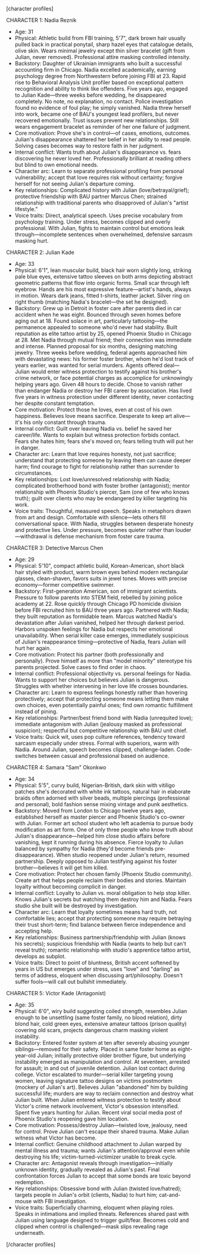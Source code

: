 [character profiles]

CHARACTER 1: Nadia Reznik
- Age: 31
- Physical: Athletic build from FBI training, 5'7", dark brown hair usually pulled back in practical ponytail, sharp hazel eyes that catalogue details, olive skin. Wears minimal jewelry except thin silver bracelet (gift from Julian, never removed). Professional attire masking controlled intensity.
- Backstory: Daughter of Ukrainian immigrants who built a successful accounting firm in Chicago. Nadia excelled academically, earning psychology degree from Northwestern before joining FBI at 23. Rapid rise to Behavioral Analysis Unit profiler based on exceptional pattern recognition and ability to think like offenders. Five years ago, engaged to Julian Kade—three weeks before wedding, he disappeared completely. No note, no explanation, no contact. Police investigation found no evidence of foul play; he simply vanished. Nadia threw herself into work, became one of BAU's youngest lead profilers, but never recovered emotionally. Trust issues prevent new relationships. Still wears engagement bracelet as reminder of her one failure of judgment.
- Core motivation: Prove she's in control—of cases, emotions, outcomes. Julian's disappearance shattered her belief in her ability to read people. Solving cases becomes way to restore faith in her judgment.
- Internal conflict: Wants truth about Julian's disappearance vs. fears discovering he never loved her. Professionally brilliant at reading others but blind to own emotional needs.
- Character arc: Learn to separate professional profiling from personal vulnerability; accept that love requires risk without certainty; forgive herself for not seeing Julian's departure coming.
- Key relationships: Complicated history with Julian (love/betrayal/grief); protective friendship with BAU partner Marcus Chen; strained relationship with traditional parents who disapproved of Julian's "artist lifestyle."
- Voice traits: Direct, analytical speech. Uses precise vocabulary from psychology training. Under stress, becomes clipped and overly professional. With Julian, fights to maintain control but emotions leak through—incomplete sentences when overwhelmed, defensive sarcasm masking hurt.

CHARACTER 2: Julian Kade
- Age: 33
- Physical: 6'1", lean muscular build, black hair worn slightly long, striking pale blue eyes, extensive tattoo sleeves on both arms depicting abstract geometric patterns that flow into organic forms. Small scar through left eyebrow. Hands are his most expressive feature—artist's hands, always in motion. Wears dark jeans, fitted t-shirts, leather jacket. Silver ring on right thumb (matching Nadia's bracelet—the set he designed).
- Backstory: Grew up in Detroit in foster care after parents died in car accident when he was eight. Bounced through seven homes before aging out at 18. Found solace in art, particularly tattooing—the permanence appealed to someone who'd never had stability. Built reputation as elite tattoo artist by 25, opened Phoenix Studio in Chicago at 28. Met Nadia through mutual friend; their connection was immediate and intense. Planned proposal for six months, designing matching jewelry. Three weeks before wedding, federal agents approached him with devastating news: his former foster brother, whom he'd lost track of years earlier, was wanted for serial murders. Agents offered deal—Julian would enter witness protection to testify against his brother's crime network, or face potential charges as accomplice for unknowingly helping years ago. Given 48 hours to decide. Chose to vanish rather than endanger Nadia or destroy her FBI career by association. Has lived five years in witness protection under different identity, never contacting her despite constant temptation.
- Core motivation: Protect those he loves, even at cost of his own happiness. Believes love means sacrifice. Desperate to keep art alive—it's his only constant through trauma.
- Internal conflict: Guilt over leaving Nadia vs. belief he saved her career/life. Wants to explain but witness protection forbids contact. Fears she hates him; fears she's moved on; fears telling truth will put her in danger.
- Character arc: Learn that love requires honesty, not just sacrifice; understand that protecting someone by leaving them can cause deeper harm; find courage to fight for relationship rather than surrender to circumstances.
- Key relationships: Lost love/unresolved relationship with Nadia; complicated brotherhood bond with foster brother (antagonist); mentor relationship with Phoenix Studio's piercer, Sam (one of few who knows truth); guilt over clients who may be endangered by killer targeting his work.
- Voice traits: Thoughtful, measured speech. Speaks in metaphors drawn from art and design. Comfortable with silence—lets others fill conversational space. With Nadia, struggles between desperate honesty and protective lies. Under pressure, becomes quieter rather than louder—withdrawal is defense mechanism from foster care trauma.

CHARACTER 3: Detective Marcus Chen
- Age: 29
- Physical: 5'10", compact athletic build, Korean-American, short black hair styled with product, warm brown eyes behind modern rectangular glasses, clean-shaven, favors suits in jewel tones. Moves with precise economy—former competitive swimmer.
- Backstory: First-generation American, son of immigrant scientists. Pressure to follow parents into STEM field, rebelled by joining police academy at 22. Rose quickly through Chicago PD homicide division before FBI recruited him to BAU three years ago. Partnered with Nadia; they built reputation as formidable team. Marcus watched Nadia's devastation after Julian vanished, helped her through darkest period. Harbors unspoken feelings for Nadia but respects her emotional unavailability. When serial killer case emerges, immediately suspicious of Julian's reappearance timing—protective of Nadia, fears Julian will hurt her again.
- Core motivation: Protect his partner (both professionally and personally). Prove himself as more than "model minority" stereotype his parents projected. Solve cases to find order in chaos.
- Internal conflict: Professional objectivity vs. personal feelings for Nadia. Wants to support her choices but believes Julian is dangerous. Struggles with whether intervening in her love life crosses boundaries.
- Character arc: Learn to express feelings honestly rather than hovering protectively; accept that protecting someone means letting them make own choices, even potentially painful ones; find own romantic fulfillment instead of pining.
- Key relationships: Partner/best friend bond with Nadia (unrequited love); immediate antagonism with Julian (jealousy masked as professional suspicion); respectful but competitive relationship with BAU unit chief.
- Voice traits: Quick wit, uses pop culture references, tendency toward sarcasm especially under stress. Formal with superiors, warm with Nadia. Around Julian, speech becomes clipped, challenge-laden. Code-switches between casual and professional based on audience.

CHARACTER 4: Samara "Sam" Okonkwo
- Age: 34
- Physical: 5'5", curvy build, Nigerian-British, dark skin with vitiligo patches she's decorated with white ink tattoos, natural hair in elaborate braids often adorned with silver beads, multiple piercings (professional and personal), bold fashion sense mixing vintage and punk aesthetics.
- Backstory: Moved from London to Chicago twelve years ago, established herself as master piercer and Phoenix Studio's co-owner with Julian. Former art school student who left academia to pursue body modification as art form. One of only three people who know truth about Julian's disappearance—helped him close studio affairs before vanishing, kept it running during his absence. Fierce loyalty to Julian balanced by sympathy for Nadia (they'd become friends pre-disappearance). When studio reopened under Julian's return, resumed partnership. Deeply opposed to Julian testifying against his foster brother—believes it will get him killed.
- Core motivation: Protect her chosen family (Phoenix Studio community). Create art that helps people reclaim their bodies and stories. Maintain loyalty without becoming complicit in danger.
- Internal conflict: Loyalty to Julian vs. moral obligation to help stop killer. Knows Julian's secrets but watching them destroy him and Nadia. Fears studio she built will be destroyed by investigation.
- Character arc: Learn that loyalty sometimes means hard truth, not comfortable lies; accept that protecting someone may require betraying their trust short-term; find balance between fierce independence and accepting help.
- Key relationships: Business partnership/friendship with Julian (knows his secrets); suspicious friendship with Nadia (wants to help but can't reveal truth); romantic relationship with studio's apprentice tattoo artist, develops as subplot.
- Voice traits: Direct to point of bluntness, British accent softened by years in US but emerges under stress, uses "love" and "darling" as terms of address, eloquent when discussing art/philosophy. Doesn't suffer fools—will call out bullshit immediately.

CHARACTER 5: Victor Kade (Antagonist)
- Age: 35
- Physical: 6'0", wiry build suggesting coiled strength, resembles Julian enough to be unsettling (same foster family, no blood relation), dirty blond hair, cold green eyes, extensive amateur tattoos (prison quality) covering old scars, projects dangerous charm masking violent instability.
- Backstory: Entered foster system at ten after severely abusing younger siblings—removed for their safety. Placed in same foster home as eight-year-old Julian; initially protective older brother figure, but underlying instability emerged as manipulation and control. At seventeen, arrested for assault; in and out of juvenile detention. Julian lost contact during college. Victor escalated to murder—serial killer targeting young women, leaving signature tattoo designs on victims postmortem (mockery of Julian's art). Believes Julian "abandoned" him by building successful life; murders are way to reclaim connection and destroy what Julian built. When Julian entered witness protection to testify about Victor's crime network involvement, Victor's obsession intensified. Spent five years hunting for Julian. Recent viral social media post of Phoenix Studio's reopening gave him location.
- Core motivation: Possess/destroy Julian—twisted love, jealousy, need for control. Prove Julian can't escape their shared trauma. Make Julian witness what Victor has become.
- Internal conflict: Genuine childhood attachment to Julian warped by mental illness and trauma; wants Julian's attention/approval even while destroying his life; victim-turned-victimizer unable to break cycle.
- Character arc: Antagonist reveals through investigation—initially unknown identity, gradually revealed as Julian's past. Final confrontation forces Julian to accept that some bonds are toxic beyond redemption.
- Key relationships: Obsessive bond with Julian (twisted love/hatred); targets people in Julian's orbit (clients, Nadia) to hurt him; cat-and-mouse with FBI investigation.
- Voice traits: Superficially charming, eloquent when playing roles. Speaks in intimations and implied threats. References shared past with Julian using language designed to trigger guilt/fear. Becomes cold and clipped when control is challenged—mask slips revealing rage underneath.

[/character profiles]
